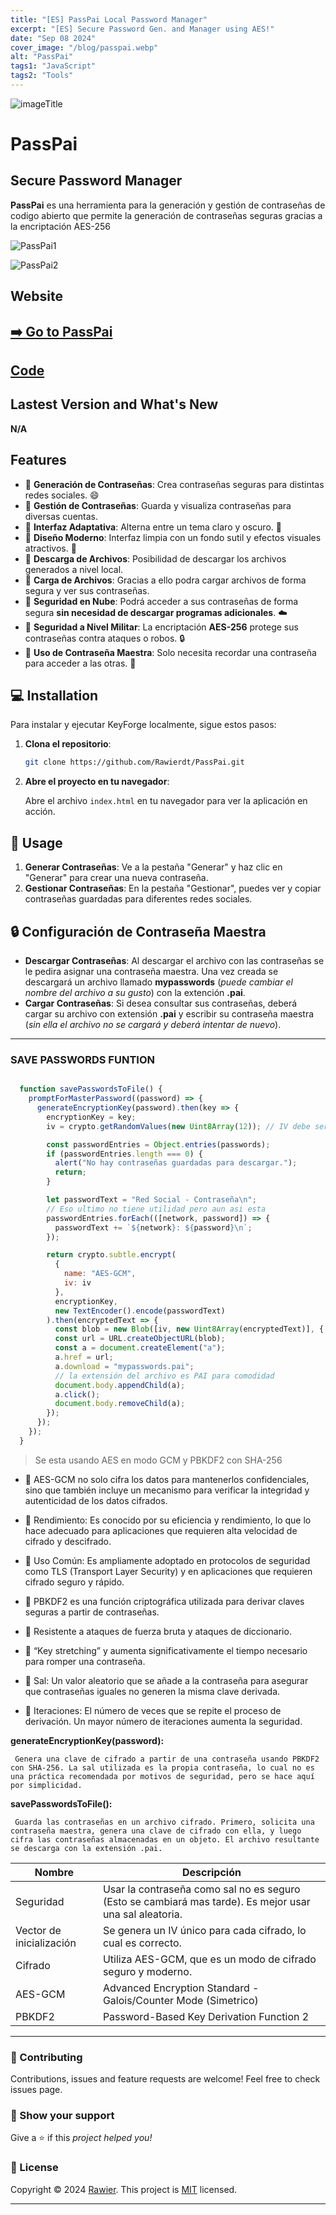 ```yaml
---
title: "[ES] PassPai Local Password Manager"
excerpt: "[ES] Secure Password Gen. and Manager using AES!"
date: "Sep 08 2024"
cover_image: "/blog/passpai.webp"
alt: "PassPai"
tags1: "JavaScript"
tags2: "Tools"
---
```


![imageTitle](https://i.ibb.co/ygJ41Xk/passpaititle.jpg)

# PassPai

## Secure Password Manager
**PassPai** es una herramienta para la generación y gestión de contraseñas de codigo abierto que permite la generación de contraseñas seguras gracias a la encriptación  AES-256

![PassPai1](https://i.ibb.co/Q9w0D1t/1.png)

![PassPai2](https://i.ibb.co/gRBFQ3v/passpaiim2.png)

## Website
## [➡️ Go to PassPai](https://rawierdt.github.io/PassPai/)

## [Code](https://github.com/Rawierdt/PassPai)

## Lastest Version and What's New
**N/A**

## Features

* 🔵 **Generación de Contraseñas**: Crea contraseñas seguras para distintas redes sociales. 😄
* 🔵 **Gestión de Contraseñas**: Guarda y visualiza contraseñas para diversas cuentas.
* 🔵 **Interfaz Adaptativa**: Alterna entre un tema claro y oscuro. 🌸
* 🔵 **Diseño Moderno**: Interfaz limpia con un fondo sutil y efectos visuales atractivos. 🌸
* 🔵 **Descarga de Archivos**: Posibilidad de descargar los archivos generados a nivel local.
* 🔵 **Carga de Archivos**: Gracias a ello podra cargar archivos de forma segura y ver sus contraseñas.
* 🔵 **Seguridad en Nube**: Podrá acceder a sus contraseñas de forma segura **sin necesidad de descargar programas adicionales**. ☁️
* 🔵 **Seguridad a Nivel Militar**: La encriptación **AES-256** protege sus contraseñas contra ataques o robos. 🔒
* 🔵 **Uso de Contraseña Maestra**: Solo necesita recordar una contraseña para acceder a las otras. 🔑

## 💻 Installation

Para instalar y ejecutar KeyForge localmente, sigue estos pasos:

1. **Clona el repositorio**:

    ```bash
    git clone https://github.com/Rawierdt/PassPai.git
    ```

2. **Abre el proyecto en tu navegador**:

    Abre el archivo `index.html` en tu navegador para ver la aplicación en acción.

## 🎴 Usage

1. **Generar Contraseñas**: Ve a la pestaña "Generar" y haz clic en "Generar" para crear una nueva contraseña.
2. **Gestionar Contraseñas**: En la pestaña "Gestionar", puedes ver y copiar contraseñas guardadas para diferentes redes sociales.

## 🔒 Configuración de Contraseña Maestra

- **Descargar Contraseñas**: Al descargar el archivo con las contraseñas se le pedira asignar una contraseña maestra. Una vez creada se descargará un archivo llamado **mypasswords** (*puede cambiar el nombre del archivo a su gusto*) con la extención **.pai**.
- **Cargar Contraseñas**: Si desea consultar sus contraseñas, deberá cargar su archivo con extensión **.pai** y escribir su contraseña maestra (*sin ella el archivo no se cargará y deberá intentar de nuevo*).

---

### SAVE PASSWORDS FUNTION

```javascript

  function savePasswordsToFile() {
    promptForMasterPassword((password) => {
      generateEncryptionKey(password).then(key => {
        encryptionKey = key;
        iv = crypto.getRandomValues(new Uint8Array(12)); // IV debe ser único para cada cifrado

        const passwordEntries = Object.entries(passwords);
        if (passwordEntries.length === 0) {
          alert("No hay contraseñas guardadas para descargar.");
          return;
        }

        let passwordText = "Red Social - Contraseña\n";
        // Eso ultimo no tiene utilidad pero aun asi esta
        passwordEntries.forEach(([network, password]) => {
          passwordText += `${network}: ${password}\n`;
        });

        return crypto.subtle.encrypt(
          {
            name: "AES-GCM",
            iv: iv
          },
          encryptionKey,
          new TextEncoder().encode(passwordText)
        ).then(encryptedText => {
          const blob = new Blob([iv, new Uint8Array(encryptedText)], { type: "application/octet-stream" });
          const url = URL.createObjectURL(blob);
          const a = document.createElement("a");
          a.href = url;
          a.download = "mypasswords.pai";
          // la extensión del archivo es PAI para comodidad
          document.body.appendChild(a);
          a.click();
          document.body.removeChild(a);
        });
      });
    });
  }
```

> Se esta usando AES en modo GCM y PBKDF2 con SHA-256

- 🔵 AES-GCM no solo cifra los datos para mantenerlos confidenciales, sino que también incluye un mecanismo para verificar la integridad y autenticidad de los datos cifrados.
- 🔵 Rendimiento: Es conocido por su eficiencia y rendimiento, lo que lo hace adecuado para aplicaciones que requieren alta velocidad de cifrado y descifrado.
- 🔵 Uso Común: Es ampliamente adoptado en protocolos de seguridad como TLS (Transport Layer Security) y en aplicaciones que requieren cifrado seguro y rápido.

- 🔵 PBKDF2 es una función criptográfica utilizada para derivar claves seguras a partir de contraseñas.
- 🔵 Resistente a ataques de fuerza bruta y ataques de diccionario.
- 🔵 “Key stretching” y aumenta significativamente el tiempo necesario para romper una contraseña.
- 🔵 Sal: Un valor aleatorio que se añade a la contraseña para asegurar que contraseñas iguales no generen la misma clave derivada.
- 🔵 Iteraciones: El número de veces que se repite el proceso de derivación. Un mayor número de iteraciones aumenta la seguridad.


**generateEncryptionKey(password):**
```nx
 Genera una clave de cifrado a partir de una contraseña usando PBKDF2 con SHA-256. La sal utilizada es la propia contraseña, lo cual no es una práctica recomendada por motivos de seguridad, pero se hace aquí por simplicidad.
```

**savePasswordsToFile():**
```nx
 Guarda las contraseñas en un archivo cifrado. Primero, solicita una contraseña maestra, genera una clave de cifrado con ella, y luego cifra las contraseñas almacenadas en un objeto. El archivo resultante se descarga con la extensión .pai.
```

| Nombre | Descripción |
| --|--|
|Seguridad | Usar la contraseña como sal no es seguro (Esto se cambiará mas tarde). Es mejor usar una sal aleatoria. |
| Vector de inicialización | Se genera un IV único para cada cifrado, lo cual es correcto. |
| Cifrado | Utiliza AES-GCM, que es un modo de cifrado seguro y moderno. |
| AES-GCM | Advanced Encryption Standard - Galois/Counter Mode (Simetrico)|
| PBKDF2 |  Password-Based Key Derivation Function 2 |

---

### 🤝 Contributing

Contributions, issues and feature requests are welcome! Feel free to check issues page.

### 💜 Show your support

Give a ⭐️ if this _project helped you!_ 

### 📝 License

Copyright © 2024 [Rawier](https://rawier.vercel.app). This project is [MIT](/LICENSE) licensed.

---